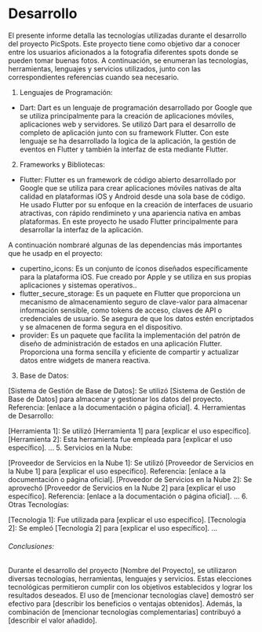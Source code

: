 # Desarrollo

El presente informe detalla las tecnologías utilizadas durante el desarrollo del proyecto PicSpots. Este proyecto tiene como objetivo dar a conocer entre los usuarios aficionados a la fotografía diferentes spots donde se pueden tomar buenas fotos. A continuación, se enumeran las tecnologías, herramientas, lenguajes y servicios utilizados, junto con las correspondientes referencias cuando sea necesario.

1. Lenguajes de Programación:

- Dart: Dart es un lenguaje de programación desarrollado por Google que se utiliza principalmente para la creación de aplicaciones móviles, aplicaciones web y servidores. Se utilizó Dart para el desarrollo de completo de aplicación junto con su framework Flutter. Con este lenguaje se ha desarrollado la logica de la aplicación, la gestión de eventos en Flutter y también la interfaz de esta mediante Flutter.

2. Frameworks y Bibliotecas:

- Flutter: Flutter es un framework de código abierto desarrollado por Google que se utiliza para crear aplicaciones móviles nativas de alta calidad en plataformas iOS y Android desde una sola base de código. He usado Flutter por su enfoque en la creación de interfaces de usuario atractivas, con rápido rendimineto y una apariencia nativa en ambas plataformas. En este proyecto he usado Flutter principalmente para desarrollar la interfaz de la aplicación.

A continuación nombraré algunas de las dependencias más importantes que he usadp en el proyecto:

- cupertino_icons: Es un conjunto de íconos diseñados específicamente para la plataforma iOS. Fue creado por Apple y se utiliza en sus propias aplicaciones y sistemas operativos..
- flutter_secure_storage: Es un paquete en Flutter que proporciona un mecanismo de almacenamiento seguro de clave-valor para almacenar información sensible, como tokens de acceso, claves de API o credenciales de usuario. Se asegura de que los datos estén encriptados y se almacenen de forma segura en el dispositivo.
- provider: Es un paquete que facilita la implementación del patrón de diseño de administración de estados en una aplicación Flutter. Proporciona una forma sencilla y eficiente de compartir y actualizar datos entre widgets de manera reactiva.
3. Base de Datos:

[Sistema de Gestión de Base de Datos]: Se utilizó [Sistema de Gestión de Base de Datos] para almacenar y gestionar los datos del proyecto. Referencia: [enlace a la documentación o página oficial].
4. Herramientas de Desarrollo:

[Herramienta 1]: Se utilizó [Herramienta 1] para [explicar el uso específico].
[Herramienta 2]: Esta herramienta fue empleada para [explicar el uso específico].
...
5. Servicios en la Nube:

[Proveedor de Servicios en la Nube 1]: Se utilizó [Proveedor de Servicios en la Nube 1] para [explicar el uso específico]. Referencia: [enlace a la documentación o página oficial].
[Proveedor de Servicios en la Nube 2]: Se aprovechó [Proveedor de Servicios en la Nube 2] para [explicar el uso específico]. Referencia: [enlace a la documentación o página oficial].
...
6. Otras Tecnologías:

[Tecnología 1]: Fue utilizada para [explicar el uso específico].
[Tecnología 2]: Se empleó [Tecnología 2] para [explicar el uso específico].
...
###### Conclusiones:
Durante el desarrollo del proyecto [Nombre del Proyecto], se utilizaron diversas tecnologías, herramientas, lenguajes y servicios. Estas elecciones tecnológicas permitieron cumplir con los objetivos establecidos y lograr los resultados deseados. El uso de [mencionar tecnologías clave] demostró ser efectivo para [describir los beneficios o ventajas obtenidos]. Además, la combinación de [mencionar tecnologías complementarias] contribuyó a [describir el valor añadido].
